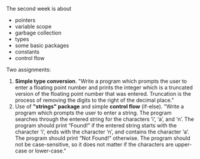 The second week is about
- pointers
- variable scope
- garbage collection
- types
- some basic packages
- constants
- control flow

Two assignments: 
1. **Simple type conversion**. "Write a program which prompts the user to enter a floating point number and prints the integer which is a truncated version of the floating point number that was entered. Truncation is the process of removing the digits to the right of the decimal place."
2. Use of **"strings" package** and simple **control flow** (if-else). "Write a program which prompts the user to enter a string. The program searches through the entered string for the characters ‘i’, ‘a’, and ‘n’. The program should print “Found!” if the entered string starts with the character ‘i’, ends with the character ‘n’, and contains the character ‘a’. The program should print “Not Found!” otherwise. The program should not be case-sensitive, so it does not matter if the characters are upper-case or lower-case."

